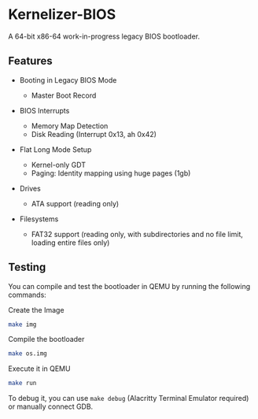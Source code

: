 # Kernelizer-BIOS

A 64-bit x86-64 work-in-progress legacy BIOS bootloader.

## Features

- Booting in Legacy BIOS Mode
    - Master Boot Record

- BIOS Interrupts
    - Memory Map Detection
    - Disk Reading (Interrupt 0x13, ah 0x42)

- Flat Long Mode Setup
    - Kernel-only GDT
    - Paging: Identity mapping using huge pages (1gb)

- Drives
    - ATA support (reading only)

- Filesystems
    - FAT32 support (reading only, with subdirectories and no file limit, loading entire files only)

## Testing

You can compile and test the bootloader in QEMU by running the following commands:

Create the Image
```sh
make img 
```

Compile the bootloader
```sh
make os.img
```

Execute it in QEMU
```sh
make run
```

To debug it, you can use `make debug` (Alacritty Terminal Emulator required) or manually connect GDB. 
